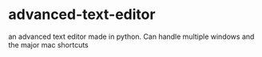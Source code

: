 advanced-text-editor
====================

an advanced text editor made in python. Can handle multiple windows and the major mac shortcuts
